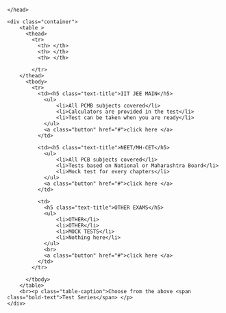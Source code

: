     
<html>
	<head>
		<title>CSS noob</title>
	
	</head>
<link rel="stylesheet" href="style.css" type ="text/css">
<body >
	
	<div class="container">
		<table >
		  <thead>
			<tr>
			  <th> </th>
			  <th> </th>
			  <th> </th>
			  
			</tr>
		</thead>
		  <tbody>
			<tr>
			  <td><h5 class="text-title">IIT JEE MAIN</h5>
				<ul>
					<li>All PCMB subjects covered</li>
					<li>Calculators are provided in the test</li>
					<li>Test can be taken when you are ready</li>
				</ul>
				<a class="button" href="#">click here </a>
			  </td>

			  <td><h5 class="text-title">NEET/MH-CET</h5>
				<ul>
					<li>All PCB subjects covered</li>
					<li>Tests based on National or Maharashtra Board</li>
					<li>Mock test for every chapters</li>
				</ul>
				<a class="button" href="#">click here </a>
			  </td>

			  <td>
				<h5 class="text-title">OTHER EXAMS</h5>
				<ul>
					<li>OTHER</li>
					<li>OTHER</li>
					<li>MOCK TESTS</li>
					<li>Nothing here</li>
				</ul>
				<br>
				<a class="button" href="#">click here </a>
			  </td>
			</tr>
			  
		  </tbody>
		</table>
		<br><p class="table-caption">Choose from the above <span class="bold-text">Test Series</span> </p>
	</div>
	

	
</body>
	</html>
